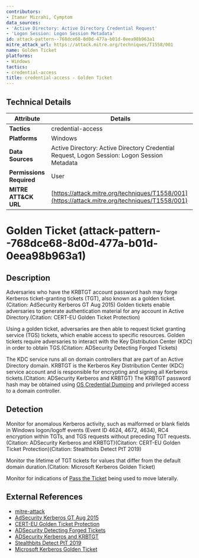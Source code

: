 ```yaml
---
contributors:
- Itamar Mizrahi, Cymptom
data_sources:
- 'Active Directory: Active Directory Credential Request'
- 'Logon Session: Logon Session Metadata'
id: attack-pattern--768dce68-8d0d-477a-b01d-0eea98b963a1
mitre_attack_url: https://attack.mitre.org/techniques/T1558/001
name: Golden Ticket
platforms:
- Windows
tactics:
- credential-access
title: credential-access - Golden Ticket
---
```


## Technical Details

| Attribute | Details |
|-----------|----------|
| **Tactics** | credential-access |
| **Platforms** | Windows |
| **Data Sources** | Active Directory: Active Directory Credential Request, Logon Session: Logon Session Metadata |
| **Permissions Required** | User |
| **MITRE ATT&CK URL** | [https://attack.mitre.org/techniques/T1558/001](https://attack.mitre.org/techniques/T1558/001) |

# Golden Ticket (attack-pattern--768dce68-8d0d-477a-b01d-0eea98b963a1)

## Description
Adversaries who have the KRBTGT account password hash may forge Kerberos ticket-granting tickets (TGT), also known as a golden ticket.(Citation: AdSecurity Kerberos GT Aug 2015) Golden tickets enable adversaries to generate authentication material for any account in Active Directory.(Citation: CERT-EU Golden Ticket Protection) 

Using a golden ticket, adversaries are then able to request ticket granting service (TGS) tickets, which enable access to specific resources. Golden tickets require adversaries to interact with the Key Distribution Center (KDC) in order to obtain TGS.(Citation: ADSecurity Detecting Forged Tickets)

The KDC service runs all on domain controllers that are part of an Active Directory domain. KRBTGT is the Kerberos Key Distribution Center (KDC) service account and is responsible for encrypting and signing all Kerberos tickets.(Citation: ADSecurity Kerberos and KRBTGT) The KRBTGT password hash may be obtained using [OS Credential Dumping](https://attack.mitre.org/techniques/T1003) and privileged access to a domain controller.

## Detection
Monitor for anomalous Kerberos activity, such as malformed or blank fields in Windows logon/logoff events (Event ID 4624, 4672, 4634), RC4 encryption within TGTs, and TGS requests without preceding TGT requests.(Citation: ADSecurity Kerberos and KRBTGT)(Citation: CERT-EU Golden Ticket Protection)(Citation: Stealthbits Detect PtT 2019)

Monitor the lifetime of TGT tickets for values that differ from the default domain duration.(Citation: Microsoft Kerberos Golden Ticket)

Monitor for indications of [Pass the Ticket](https://attack.mitre.org/techniques/T1550/003) being used to move laterally. 


## External References
- [mitre-attack](https://attack.mitre.org/techniques/T1558/001)
- [AdSecurity Kerberos GT Aug 2015](https://adsecurity.org/?p=1640)
- [CERT-EU Golden Ticket Protection](https://cert.europa.eu/static/WhitePapers/UPDATED%20-%20CERT-EU_Security_Whitepaper_2014-007_Kerberos_Golden_Ticket_Protection_v1_4.pdf)
- [ADSecurity Detecting Forged Tickets](https://adsecurity.org/?p=1515)
- [ADSecurity Kerberos and KRBTGT](https://adsecurity.org/?p=483)
- [Stealthbits Detect PtT 2019](https://blog.stealthbits.com/detect-pass-the-ticket-attacks)
- [Microsoft Kerberos Golden Ticket](https://gallery.technet.microsoft.com/scriptcenter/Kerberos-Golden-Ticket-b4814285)
